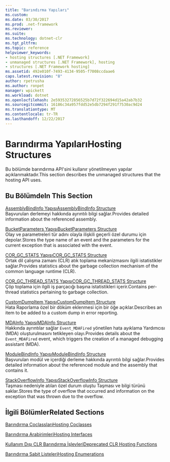 ```yaml
---
title: "Barındırma Yapıları"
ms.custom: 
ms.date: 03/30/2017
ms.prod: .net-framework
ms.reviewer: 
ms.suite: 
ms.technology: dotnet-clr
ms.tgt_pltfrm: 
ms.topic: reference
helpviewer_keywords:
- hosting structures [.NET Framework]
- unmanaged structures [.NET Framework], hosting
- structures [.NET Framework hosting]
ms.assetid: 492e010f-7493-4134-9505-f7008ccdaae6
caps.latest.revision: "8"
author: rpetrusha
ms.author: ronpet
manager: wpickett
ms.workload: dotnet
ms.openlocfilehash: 2e59353272856525b7d72f322694d15a42ab7b32
ms.sourcegitcommit: 16186c34a957fdd52e5db7294f291f7530ac9d24
ms.translationtype: MT
ms.contentlocale: tr-TR
ms.lasthandoff: 12/22/2017
---
```

# <a name="hosting-structures"></a><span data-ttu-id="6c724-102">Barındırma Yapıları</span><span class="sxs-lookup"><span data-stu-id="6c724-102">Hosting Structures</span></span>
<span data-ttu-id="6c724-103">Bu bölümde barındırma API'sini kullanır yönetilmeyen yapılar açıklanmaktadır.</span><span class="sxs-lookup"><span data-stu-id="6c724-103">This section describes the unmanaged structures that the hosting API uses.</span></span>  
  
## <a name="in-this-section"></a><span data-ttu-id="6c724-104">Bu Bölümde</span><span class="sxs-lookup"><span data-stu-id="6c724-104">In This Section</span></span>  
 [<span data-ttu-id="6c724-105">AssemblyBindInfo Yapısı</span><span class="sxs-lookup"><span data-stu-id="6c724-105">AssemblyBindInfo Structure</span></span>](../../../../docs/framework/unmanaged-api/hosting/assemblybindinfo-structure.md)  
 <span data-ttu-id="6c724-106">Başvurulan derlemeyi hakkında ayrıntılı bilgi sağlar.</span><span class="sxs-lookup"><span data-stu-id="6c724-106">Provides detailed information about the referenced assembly.</span></span>  
  
 [<span data-ttu-id="6c724-107">BucketParameters Yapısı</span><span class="sxs-lookup"><span data-stu-id="6c724-107">BucketParameters Structure</span></span>](../../../../docs/framework/unmanaged-api/hosting/bucketparameters-structure.md)  
 <span data-ttu-id="6c724-108">Olay ve parametreleri tür adını olayla ilişkili geçerli özel durumu için depolar.</span><span class="sxs-lookup"><span data-stu-id="6c724-108">Stores the type name of an event and the parameters for the current exception that is associated with the event.</span></span>  
  
 [<span data-ttu-id="6c724-109">COR_GC_STATS Yapısı</span><span class="sxs-lookup"><span data-stu-id="6c724-109">COR_GC_STATS Structure</span></span>](../../../../docs/framework/unmanaged-api/hosting/cor-gc-stats-structure.md)  
 <span data-ttu-id="6c724-110">Ortak dil çalışma zamanı (CLR) atık toplama mekanizmasını ilgili istatistikler sağlar.</span><span class="sxs-lookup"><span data-stu-id="6c724-110">Provides statistics about the garbage collection mechanism of the common language runtime (CLR).</span></span>  
  
 [<span data-ttu-id="6c724-111">COR_GC_THREAD_STATS Yapısı</span><span class="sxs-lookup"><span data-stu-id="6c724-111">COR_GC_THREAD_STATS Structure</span></span>](../../../../docs/framework/unmanaged-api/hosting/cor-gc-thread-stats-structure.md)  
 <span data-ttu-id="6c724-112">Çöp toplama için ilgili iş parçacığı başına istatistikleri içerir.</span><span class="sxs-lookup"><span data-stu-id="6c724-112">Contains per-thread statistics pertaining to garbage collection.</span></span>  
  
 [<span data-ttu-id="6c724-113">CustomDumpItem Yapısı</span><span class="sxs-lookup"><span data-stu-id="6c724-113">CustomDumpItem Structure</span></span>](../../../../docs/framework/unmanaged-api/hosting/customdumpitem-structure.md)  
 <span data-ttu-id="6c724-114">Hata Raporlama özel bir döküm eklenmesi için bir öğe açıklar.</span><span class="sxs-lookup"><span data-stu-id="6c724-114">Describes an item to be added to a custom dump in error reporting.</span></span>  
  
 [<span data-ttu-id="6c724-115">MDAInfo Yapısı</span><span class="sxs-lookup"><span data-stu-id="6c724-115">MDAInfo Structure</span></span>](../../../../docs/framework/unmanaged-api/hosting/mdainfo-structure.md)  
 <span data-ttu-id="6c724-116">Hakkında ayrıntılar sağlar `Event_MDAFired` yönetilen hata ayıklama Yardımcısı (MDA) oluşturulmasını tetikleyen olayı.</span><span class="sxs-lookup"><span data-stu-id="6c724-116">Provides details about the `Event_MDAFired` event, which triggers the creation of a managed debugging assistant (MDA).</span></span>  
  
 [<span data-ttu-id="6c724-117">ModuleBindInfo Yapısı</span><span class="sxs-lookup"><span data-stu-id="6c724-117">ModuleBindInfo Structure</span></span>](../../../../docs/framework/unmanaged-api/hosting/modulebindinfo-structure.md)  
 <span data-ttu-id="6c724-118">Başvurulan modül ve içerdiği derleme hakkında ayrıntılı bilgi sağlar.</span><span class="sxs-lookup"><span data-stu-id="6c724-118">Provides detailed information about the referenced module and the assembly that contains it.</span></span>  
  
 [<span data-ttu-id="6c724-119">StackOverflowInfo Yapısı</span><span class="sxs-lookup"><span data-stu-id="6c724-119">StackOverflowInfo Structure</span></span>](../../../../docs/framework/unmanaged-api/hosting/stackoverflowinfo-structure.md)  
 <span data-ttu-id="6c724-120">Taşması nedeniyle atılan özel durum oluştu Taşması ve bilgi türünü saklar.</span><span class="sxs-lookup"><span data-stu-id="6c724-120">Stores the type of overflow that occurred and information on the exception that was thrown due to the overflow.</span></span>  
  
## <a name="related-sections"></a><span data-ttu-id="6c724-121">İlgili Bölümler</span><span class="sxs-lookup"><span data-stu-id="6c724-121">Related Sections</span></span>  
 [<span data-ttu-id="6c724-122">Barındırma Coclassları</span><span class="sxs-lookup"><span data-stu-id="6c724-122">Hosting Coclasses</span></span>](../../../../docs/framework/unmanaged-api/hosting/hosting-coclasses.md)  
  
 [<span data-ttu-id="6c724-123">Barındırma Arabirimleri</span><span class="sxs-lookup"><span data-stu-id="6c724-123">Hosting Interfaces</span></span>](../../../../docs/framework/unmanaged-api/hosting/hosting-interfaces.md)  
  
 [<span data-ttu-id="6c724-124">Kullanım Dışı CLR Barındırma İşlevleri</span><span class="sxs-lookup"><span data-stu-id="6c724-124">Deprecated CLR Hosting Functions</span></span>](../../../../docs/framework/unmanaged-api/hosting/deprecated-clr-hosting-functions.md)  
  
 [<span data-ttu-id="6c724-125">Barındırma Sabit Listeleri</span><span class="sxs-lookup"><span data-stu-id="6c724-125">Hosting Enumerations</span></span>](../../../../docs/framework/unmanaged-api/hosting/hosting-enumerations.md)
